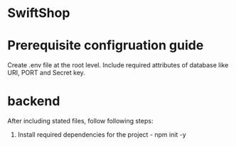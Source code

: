 # SwiftShop

# Prerequisite configruation guide

Create .env file at the root level.
Include required attributes of database like URI, PORT and Secret key.

# backend

After including stated files, follow following steps:

1. Install required dependencies for the project - npm init -y
